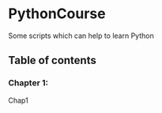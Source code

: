 
<h1>PythonCourse</h1>
<p>Some scripts which can help to learn Python</p>
<h2>Table of contents</h2>
<h3>Chapter 1:</h3>
  <p>Chap1</p>


